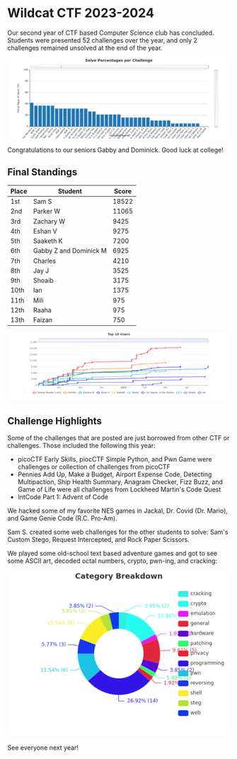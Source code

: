 # Wildcat CTF 2023-2024

Our second year of CTF based Computer Science club has concluded.  Students
were presented 52 challenges over the year, and only 2 challenges remained
unsolved at the end of the year.

![Solve Percentages](Solve_Percentages_per_Challenge.png)

Congratulations to our seniors Gabby and Dominick.  Good luck at college!

## Final Standings

| Place | Student                | Score |
|-------|------------------------|-------|
| 1st   | Sam S                  | 18522 |
| 2nd   | Parker W               | 11065 |
| 3rd   | Zachary W              | 9425  |
| 4th   | Eshan V                | 9275  |
| 5th   | Saaketh K              | 7200  |
| 6th   | Gabby Z and Dominick M | 6925  |
| 7th   | Charles                | 4210  |
| 8th   | Jay J                  | 3525  |
| 9th   | Shoaib                 | 3175  |
| 10th  | Ian                    | 1375  |
| 11th  | Mili                   | 975   |
| 12th  | Raaha                  | 975   |
| 13th  | Faizan                 | 750   |

![Top 10 Timeline](Top_10_Users.png)

## Challenge Highlights

Some of the challenges that are posted are just borrowed from other
CTF or challenges.  Those included the following this year:

* picoCTF Early Skills, piocCTF Simple Python, and Pwn Game were challenges or
  collection of challenges from picoCTF
* Pennies Add Up, Make a Budget, Airport Expense Code, Detecting Multipaction,
  Ship Health Summary, Anagram Checker, Fizz Buzz, and Game of Life were all
  challenges from Lockheed Martin's Code Quest
* IntCode Part 1: Advent of Code

We hacked some of my favorite NES games in Jackal, Dr. Covid (Dr. Mario), and
Game Genie Code (R.C. Pro-Am).

Sam S. created some web challenges for the other students to solve: Sam's Custom
Stego, Request Intercepted, and Rock Paper Scissors.

We played some old-school text based adventure games and got to see some ASCII
art, decoded octal numbers, crypto, pwn-ing, and cracking:

![Category_Breakdown](Category_Breakdown.png)

See everyone next year!